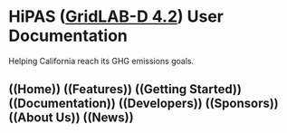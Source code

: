 # HiPAS ([GridLAB-D 4.2](http://www.gridlabd.us/)) User Documentation
Helping California reach its GHG emissions goals.

## ((Home)) ((Features)) ((Getting Started)) ((Documentation)) ((Developers)) ((Sponsors)) ((About Us)) ((News))